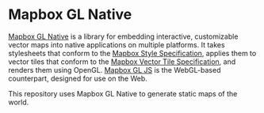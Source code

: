 # Mapbox GL Native

[Mapbox GL Native](https://github.com/mapbox/mapbox-gl-native) is a library for embedding interactive, customizable vector maps into native applications on multiple platforms. It takes stylesheets that conform to the [Mapbox Style Specification](https://github.com/mapbox/mapbox-gl-style-spec/), applies them to vector tiles that conform to the [Mapbox Vector Tile Specification](https://github.com/mapbox/vector-tile-spec), and renders them using OpenGL. [Mapbox GL JS](https://github.com/mapbox/mapbox-gl-js) is the WebGL-based counterpart, designed for use on the Web.

This repository uses Mapbox GL Native to generate static maps of the world.
